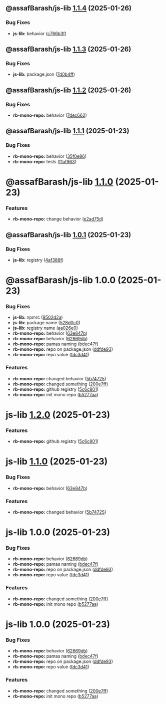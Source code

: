 ## @assafBarash/js-lib [1.1.4](https://github.com/assafBarash/rb-mono-repo/compare/@assafBarash/js-lib@1.1.3...@assafBarash/js-lib@1.1.4) (2025-01-26)


### Bug Fixes

* **js-lib:** behavior ([c766b3f](https://github.com/assafBarash/rb-mono-repo/commit/c766b3f40069dd8b277dbd96e5808cac9c9c973a))

## @assafBarash/js-lib [1.1.3](https://github.com/assafBarash/rb-mono-repo/compare/@assafBarash/js-lib@1.1.2...@assafBarash/js-lib@1.1.3) (2025-01-26)


### Bug Fixes

* **js-lib:** package.json ([7d0b4ff](https://github.com/assafBarash/rb-mono-repo/commit/7d0b4ff2582db3cac8b27e2788703d514121af72))

## @assafBarash/js-lib [1.1.2](https://github.com/assafBarash/rb-mono-repo/compare/@assafBarash/js-lib@1.1.1...@assafBarash/js-lib@1.1.2) (2025-01-26)


### Bug Fixes

* **rb-mono-repo:** behavior ([7dec662](https://github.com/assafBarash/rb-mono-repo/commit/7dec6626b6f748be05f7f95efeaf8bc96575ef88))

## @assafBarash/js-lib [1.1.1](https://github.com/assafBarash/rb-mono-repo/compare/@assafBarash/js-lib@1.1.0...@assafBarash/js-lib@1.1.1) (2025-01-23)


### Bug Fixes

* **rb-mono-repo:** behavior ([35f0e86](https://github.com/assafBarash/rb-mono-repo/commit/35f0e868986c2de9b5f91833d83d2fe04b272f91))
* **rb-mono-repo:** tests ([f1af963](https://github.com/assafBarash/rb-mono-repo/commit/f1af9636d3d939ea00b04229659180a551aa4f7b))

# @assafBarash/js-lib [1.1.0](https://github.com/assafBarash/rb-mono-repo/compare/@assafBarash/js-lib@1.0.1...@assafBarash/js-lib@1.1.0) (2025-01-23)


### Features

* **rb-mono-repo:** change behavior ([e2ad75d](https://github.com/assafBarash/rb-mono-repo/commit/e2ad75dab73f10014431100f9f255773e9a507c1))

## @assafBarash/js-lib [1.0.1](https://github.com/assafBarash/rb-mono-repo/compare/@assafBarash/js-lib@1.0.0...@assafBarash/js-lib@1.0.1) (2025-01-23)


### Bug Fixes

* **js-lib:** registry ([4af388f](https://github.com/assafBarash/rb-mono-repo/commit/4af388f52d0de1fcb07420f99006f2900f272fd7))

# @assafBarash/js-lib 1.0.0 (2025-01-23)


### Bug Fixes

* **js-lib:** npmrc ([9502d2a](https://github.com/assafBarash/rb-mono-repo/commit/9502d2a4ef378456cf0f7b3acde83c4ff08ca21e))
* **js-lib:** package name ([528d0c0](https://github.com/assafBarash/rb-mono-repo/commit/528d0c0eb799ea3c092a9fdcefec4226924bdcee))
* **js-lib:** registry name ([aa026e0](https://github.com/assafBarash/rb-mono-repo/commit/aa026e0c1f6b5dc0b5b21a3de6c35fc04340db04))
* **rb-mono-repo:** behavior ([63e847b](https://github.com/assafBarash/rb-mono-repo/commit/63e847b6f96be12c439709735ebaafedf83a58d8))
* **rb-mono-repo:** behavior ([62669db](https://github.com/assafBarash/rb-mono-repo/commit/62669db245b2264b9722933008884659622331d6))
* **rb-mono-repo:** pamas naming ([bdec47f](https://github.com/assafBarash/rb-mono-repo/commit/bdec47f790152ef9f3bcd525982ae742b6691497))
* **rb-mono-repo:** repo on package.json ([ddfde93](https://github.com/assafBarash/rb-mono-repo/commit/ddfde93bde0bb35fc0a4d70a4621d0abecc7fb2d))
* **rb-mono-repo:** repo value ([fdc3d41](https://github.com/assafBarash/rb-mono-repo/commit/fdc3d4128eb17d3d8f091f3b5ae9a2f314edc17e))


### Features

* **rb-mono-repo:** changed behavior ([5b74725](https://github.com/assafBarash/rb-mono-repo/commit/5b747250728f55ac3e231b8667bcc90d44131561))
* **rb-mono-repo:** changed something ([200e7ff](https://github.com/assafBarash/rb-mono-repo/commit/200e7ffa8a33a983a5428672c482dbbe522a5ba6))
* **rb-mono-repo:** github registry ([5c6c801](https://github.com/assafBarash/rb-mono-repo/commit/5c6c801fe6381aae7360ef6bbc814d065500c0be))
* **rb-mono-repo:** init mono repo ([b5277aa](https://github.com/assafBarash/rb-mono-repo/commit/b5277aafbdbf898ec6174d37f90dd105fef2cf1e))

# js-lib [1.2.0](https://github.com/assafBarash/rb-mono-repo/compare/js-lib@1.1.0...js-lib@1.2.0) (2025-01-23)


### Features

* **rb-mono-repo:** github registry ([5c6c801](https://github.com/assafBarash/rb-mono-repo/commit/5c6c801fe6381aae7360ef6bbc814d065500c0be))

# js-lib [1.1.0](https://github.com/assafBarash/rb-mono-repo/compare/js-lib@1.0.0...js-lib@1.1.0) (2025-01-23)


### Bug Fixes

* **rb-mono-repo:** behavior ([63e847b](https://github.com/assafBarash/rb-mono-repo/commit/63e847b6f96be12c439709735ebaafedf83a58d8))


### Features

* **rb-mono-repo:** changed behavior ([5b74725](https://github.com/assafBarash/rb-mono-repo/commit/5b747250728f55ac3e231b8667bcc90d44131561))

# js-lib 1.0.0 (2025-01-23)


### Bug Fixes

* **rb-mono-repo:** behavior ([62669db](https://github.com/assafBarash/rb-mono-repo/commit/62669db245b2264b9722933008884659622331d6))
* **rb-mono-repo:** pamas naming ([bdec47f](https://github.com/assafBarash/rb-mono-repo/commit/bdec47f790152ef9f3bcd525982ae742b6691497))
* **rb-mono-repo:** repo on package.json ([ddfde93](https://github.com/assafBarash/rb-mono-repo/commit/ddfde93bde0bb35fc0a4d70a4621d0abecc7fb2d))
* **rb-mono-repo:** repo value ([fdc3d41](https://github.com/assafBarash/rb-mono-repo/commit/fdc3d4128eb17d3d8f091f3b5ae9a2f314edc17e))


### Features

* **rb-mono-repo:** changed something ([200e7ff](https://github.com/assafBarash/rb-mono-repo/commit/200e7ffa8a33a983a5428672c482dbbe522a5ba6))
* **rb-mono-repo:** init mono repo ([b5277aa](https://github.com/assafBarash/rb-mono-repo/commit/b5277aafbdbf898ec6174d37f90dd105fef2cf1e))

# js-lib 1.0.0 (2025-01-23)


### Bug Fixes

* **rb-mono-repo:** behavior ([62669db](https://github.com/assafBarash/rb-mono-repo/commit/62669db245b2264b9722933008884659622331d6))
* **rb-mono-repo:** pamas naming ([bdec47f](https://github.com/assafBarash/rb-mono-repo/commit/bdec47f790152ef9f3bcd525982ae742b6691497))
* **rb-mono-repo:** repo on package.json ([ddfde93](https://github.com/assafBarash/rb-mono-repo/commit/ddfde93bde0bb35fc0a4d70a4621d0abecc7fb2d))
* **rb-mono-repo:** repo value ([fdc3d41](https://github.com/assafBarash/rb-mono-repo/commit/fdc3d4128eb17d3d8f091f3b5ae9a2f314edc17e))


### Features

* **rb-mono-repo:** changed something ([200e7ff](https://github.com/assafBarash/rb-mono-repo/commit/200e7ffa8a33a983a5428672c482dbbe522a5ba6))
* **rb-mono-repo:** init mono repo ([b5277aa](https://github.com/assafBarash/rb-mono-repo/commit/b5277aafbdbf898ec6174d37f90dd105fef2cf1e))
